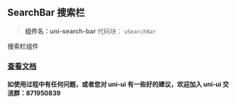 ## SearchBar 搜索栏

> **组件名：uni-search-bar**
> 代码块： `uSearchBar`

搜索栏组件

### [查看文档](https://uniapp.dcloud.io/component/uniui/uni-search-bar)

#### 如使用过程中有任何问题，或者您对 uni-ui 有一些好的建议，欢迎加入 uni-ui 交流群：871950839
